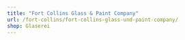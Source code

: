 ```yaml
---
title: "Fort Collins Glass & Paint Company"
url: /fort-collins/fort-collins-glass-und-paint-company/
shop: Glaserei
---
```

